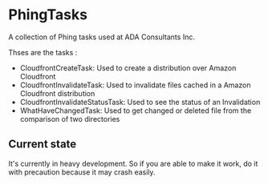 # PhingTasks

A collection of Phing tasks used at ADA Consultants Inc.

Thses are the tasks :

 * CloudfrontCreateTask: Used to create a distribution over Amazon Cloudfront
 * CloudfrontInvalidateTask: Used to invalidate files cached in a Amazon Cloudfront distribution
 * CloudfrontInvalidateStatusTask: Used to see the status of an Invalidation
 * WhatHaveChangedTask: Used to get changed or deleted file from the comparison of two directories

## Current state

It's currently in heavy development. So if you are able to make it work, do it with precaution because it may crash easily.